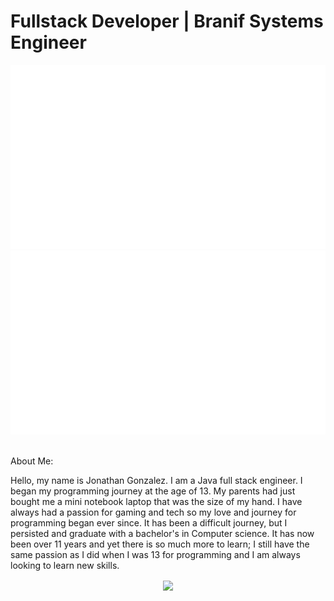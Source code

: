 # Fullstack Developer | Branif Systems Engineer
<a href="https://github.com/jstrieb/github-stats" align="center">

![](https://github.com/Gjonathan252/GitHub-Stats-Visualization/blob/master/generated/overview.svg)
![](https://github.com/Gjonathan252/GitHub-Stats-Visualization/blob/master/generated/languages.svg)

</a>

<br/>
About Me:
<p align="left">
Hello, my name is Jonathan Gonzalez. I am a Java full stack engineer. I began my programming journey at the age of 13. My parents had just bought me a mini notebook laptop that was the size of my hand. I have always had a passion for gaming and tech so my love and journey for programming began ever since. It has been a difficult journey, but I persisted and graduate with a bachelor's in Computer science. It has now been over 11 years and yet there is so much more to learn; I still have the same passion as I did when I was 13 for programming and I am always looking to learn new skills.
</p>
<p align="center">
  <a href="https://www.linkedin.com/in/jonathan-gonzalez-delacruz/" target="_blank">
    <img src="https://img.shields.io/static/v1?label=&labelColor=0A66C2&message=Connect&color=0A66C2&style=flat-square&logo=linkedin" align="center" />
  </a>
</p>

